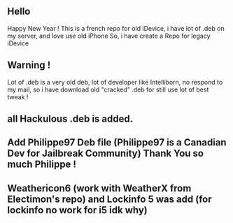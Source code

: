 ## Hello
Happy New Year ! 
This is a french repo for old iDevice, i have lot of .deb on my server, and love use old iPhone
So, i have create a Repo for legacy iDevice

## Warning ! 
Lot of .deb is a very old deb, lot of developer like Intelliborn, no respond to my mail, so i have download old "cracked" .deb for still use lot of best tweak !

## all Hackulous .deb is added.
## Add Philippe97 Deb file (Philippe97 is a Canadian Dev for Jailbreak Community) Thank You so much Philippe !

## Weathericon6 (work with WeatherX from Electimon's repo) and Lockinfo 5 was add (for lockinfo no work for i5 idk why)
